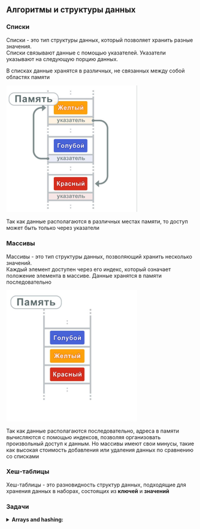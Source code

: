 ## Алгоритмы и структуры данных

### Списки

Списки - это тип структуры данных, который позволяет хранить разные значения.  
Списки связывают данные с помощью указателей. Указатели указывают на следующую 
порцию данных.

В списках данные хранятся в различных, не связанных между собой областях памяти

<img src="media_readme/list_memory.jpg" alt="list_memory" width="350"/>

Так как данные располагаются в различных местах памяти, то доступ может быть 
только через указатели

### Массивы

Массивы - это тип структуры данных, позволяющий хранить несколько значений.  
Каждый элемент доступен через его индекс, который означает положение элемента
в массиве. Данные хранятся в памяти последовательно

<img src="media_readme/array_memory.jpg" alt="array_memory" width="350"/>

Так как данные располагаются последовательно, адреса в памяти вычисляются с помощью индексов, 
позволяя организовать произвольный доступ к данным. Но массивы имеют свои минусы, такие как
высокая стоимость добавления или удаления данных по сравнению со списками

### Хеш-таблицы

Хеш-таблицы - это разновидность структур данных, подходящие для хранения данных в наборах, 
состоящих из **ключей** и **значений**

### Задачи

<details>
<summary><b>Arrays and hashing:</b></summary>  

<details>
<summary><b>217. Contains-duplicate:</b></summary>

https://leetcode.com/problems/contains-duplicate/
<img src="media_readme/leetcode_tasks/array_and_hashing/217.png"/>

Time: O(nlog(n)); Space: O(1)
```python
class Solution:
    def containsDuplicate(self, nums: List[int]) -> bool:
        nums = sorted(nums)

        for n in range(len(nums) - 1):
            if nums[n] == nums[n+1]:
                return True
        return False
```

Time: O(n); Space: O(n)
```python
class Solution:
    def containsDuplicate(self, nums: List[int]) -> bool:
        hashset = set ()

        for n in nums:
            if n in hashset:
                return True
            
            hashset.add(n)
        return False
```
</details>

<details>
<summary><b>242. Valid Anagram</b></summary>
<img src="media_readme/leetcode_tasks/array_and_hashing/217.png"/>

Time: O(n); Space: O(n);
```python
class Solution:
    def isAnagram(self, s: str, t: str) -> bool:
        '''
        Пройдемся по каждому символу в строке, каждый уникальный символ будем добавлять в качестве ключа,
        если символ уже находится в словаре, то увеличиваем счетчик
        Выполняем для двух строк
        Сравниваем словари
        '''
        if len(s) != len(t):
            return False
        
        countS, countT = {}, {}

        for i in range(len(s)):
            countS[s[i]] = 1 + countS.get(s[i], 0)
            countT[t[i]] = 1 + countT.get(t[i], 0)            
        
        for c in countS:
            if countS[c] != countT.get(c, 0):
                return False
        
        return True
```

Time: O(nlog(n)); Space: O(nlog(n));
```python
class Solution:
    def isAnagram(self, s: str, t: str) -> bool:
        return sorted(s) == sorted(t)
        
```
</details>

<details>
<summary><b>1. Two Sum</b></summary>

<img src="media_readme/leetcode_tasks/array_and_hashing/1.png" />

Time: O(n); Space: O(n);
```python
class Solution:
    def twoSum(self, nums: List[int], target: int) -> List[int]:
        '''
        Создадим словарь с парой число:индекс_числа
        Проиндекстируем список nums
        Найдем разницу между target и числом
        Если число размером в разницу есть в словаре, то возвращаем результат
        Иначе добавляем число в словарь   
        '''
        hashmap = {}  # value : index

        for k, v in enumerate(nums):
            diff = target - v
            if diff in hashmap:
                return [hashmap[diff], k]
            hashmap[v] = k
```
</details>


<details>
<summary><b>49. Group Anagrams</b></summary>

<img src="media_readme/leetcode_tasks/array_and_hashing/49.png" />

Time: O(n * k * log(k)); Space: O(n);
```python
class Solution:
    def groupAnagrams(self, strs: List[str]) -> List[List[str]]:
        anagram_dict = defaultdict(list)
        
        for i, word in enumerate(strs):
            sorted_word = ''.join(sorted(word))
            anagram_dict[sorted_word].append(word)

        return list(anagram_dict.values())
```
</details>


<details>
<summary><b></b></summary>
<img src="" />
</details>

</details>





